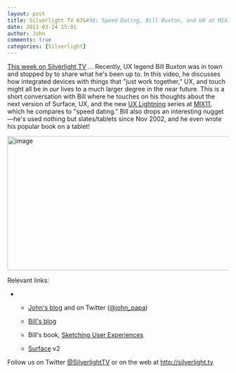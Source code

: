 ```yaml
---
layout: post
title: Silverlight TV 67&#58; Speed Dating, Bill Buxton, and UX at MIX11
date: 2011-03-24 15:01
author: John
comments: true
categories: [Silverlight]
---
```

<p><a href="http://jpapa.me/sltv67">This week on Silverlight TV</a> &hellip; Recently, UX legend Bill Buxton was in town and stopped by to share what he's been up to. In this video, he discusses how integrated devices with things that "just work together," UX, and touch might all be in our lives to a much larger degree in the near future. This is a short conversation with Bill where he touches on his thoughts about the next version of Surface, UX, and the new <a href="http://live.visitmix.com/UX">UX Lightning</a> series at <a href="http://live.visitmix.com">MIX11</a>, which he compares to "speed dating." Bill also drops an interesting nugget&mdash;he's used nothing but slates/tablets since Nov 2002, and he even wrote his popular book on a tablet!</p>
<p><a href="http://jpapa.me/sltv67"><img height="305" width="569" src="http://images.johnpapa.net/wp-content/uploads/files/media/image/Windows-Live-Writer/94a11120df2e_A899/image_3.png" alt="image" border="0" title="image" style="background-image: none; padding-left: 0px; padding-right: 0px; display: inline; padding-top: 0px; border: 0px;" /></a></p>
<p>Relevant links:</p>
<ul>
<li>&nbsp;
<ul>
<li>
<p><a href="/">John's blog</a> and on Twitter (<a href="http://twitter.com/john_papa">@john_papa</a>)</p>
</li>
<li>
<p><a href="http://www.billbuxton.com/">Bill's blog </a></p>
</li>
<li>
<p>Bill's book, <a href="http://www.amazon.com/Sketching-User-Experiences-Getting-Design/dp/0123740371/ref=pd_bbs_sr_1/104-7396138-7307151?ie=UTF8&amp;s=books&amp;qid=1177046911&amp;sr=8-1">Sketching User Experiences</a></p>
</li>
<li><a href="http://www.microsoft.com/surface/WhatIsSurface.aspx">Surface</a> v2 </li>
</ul>
</li>
</ul>
<p>Follow us on Twitter <a href="http://www.twitter.com/SilverlightTV">@SilverlightTV</a> or on the web at <a href="http://silverlight.tv/">http://silverlight.tv</a></p>

